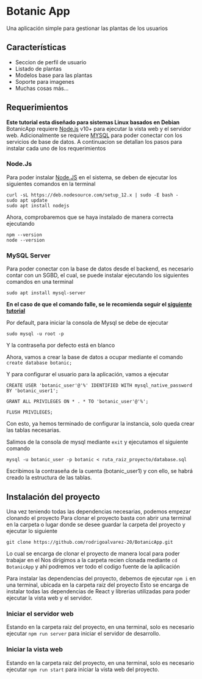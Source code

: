 # Botanic App

Una aplicación simple para gestionar las plantas de los usuarios

## Características

- Seccion de perfil de usuario
- Listado de plantas
- Modelos base para las plantas
- Soporte para imagenes
- Muchas cosas más...

## Requerimientos

**Este tutorial esta diseñado para sistemas Linux basados en Debian**
BotanicApp requiere [Node.js](https://nodejs.org/) v10+ para ejecutar la vista web y el servidor web.
Adicionalmente se requiere [MYSQL](https://www.mysql.com/) para poder conectar con los servicios de base de datos.
A continuacion se detallan los pasos para instalar cada uno de los requerimientos

### Node.Js

Para poder instalar [Node.JS]() en el sistema, se deben de ejecutar los siguientes comandos en la terminal

```
curl -sL https://deb.nodesource.com/setup_12.x | sudo -E bash -
sudo apt update
sudo apt install nodejs
```

Ahora, comprobaremos que se haya instalado de manera correcta ejecutando

```
npm --version
node --version
```


### MySQL Server

Para poder conectar con la base de datos desde el backend, es necesario contar con un SGBD, el cual, se puede instalar ejecutando los siguientes comandos en una terminal

```
sudo apt install mysql-server
```

**En el caso de que el comando falle, se le recomienda seguir el [siguiente tutorial](https://computingforgeeks.com/how-to-install-mysql-on-kali-linux/)**

Por default, para iniciar la consola de Mysql se debe de ejecutar

```
sudo mysql -u root -p
```

Y la contraseña por defecto está en blanco

Ahora, vamos a crear la base de datos a ocupar mediante el comando `create database botanic;`

Y para configurar el usuario para la aplicación, vamos a ejecutar 
```
CREATE USER 'botanic_user'@'%' IDENTIFIED WITH mysql_native_password BY 'botanic_user1';

GRANT ALL PRIVILEGES ON * . * TO 'botanic_user'@'%';

FLUSH PRIVILEGES;
```

Con esto, ya hemos terminado de configurar la instancia, solo queda crear las tablas necesarias.

Salimos de la consola de mysql mediante `exit` y ejecutamos el siguiente comando

```
mysql -u botanic_user -p botanic < ruta_raiz_proyecto/database.sql
```
Escribimos la contraseña de la cuenta (botanic_user1) y con ello, se habrá creado la estructura de las tablas.

## Instalación del proyecto

Una vez teniendo todas las dependencias necesarias, podemos empezar clonando el proyecto
Para clonar el proyecto basta con abrir una terminal en la carpeta o lugar donde se desee guardar la carpeta del proyecto y ejecutar lo siguiente

```
git clone https://github.com/rodrigoalvarez-20/BotanicApp.git
```

Lo cual se encarga de clonar el proyecto de manera local para poder trabajar en el
Nos dirigimos a la carpeta recien clonada mediante `cd BotanicApp` y ahí podremos ver todo el codigo fuente de la aplicación

Para instalar las dependencias del proyecto, debemos de ejecutar `npm i` en una terminal, ubicada en la carpeta raiz del proyecto
Esto se encarga de instalar todas las dependencias de React y librerias utilizadas para poder ejecutar la vista web y el servidor.

### Iniciar el servidor web

Estando en la carpeta raiz del proyecto, en una terminal, solo es necesario ejecutar `npm run server` para iniciar el servidor de desarrollo.

### Iniciar la vista web

Estando en la carpeta raiz del proyecto, en una terminal, solo es necesario ejecutar `npm run start` para iniciar la vista web del proyecto.